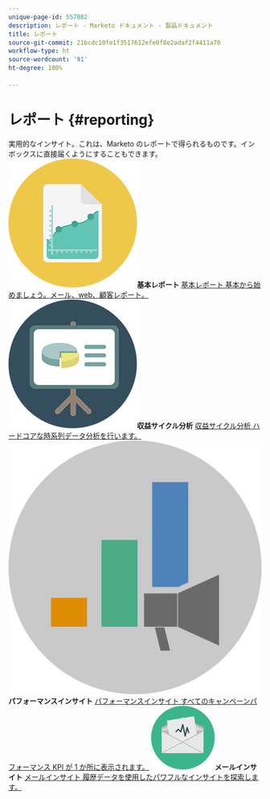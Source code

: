 ```yaml
---
unique-page-id: 557082
description: レポート - Marketo ドキュメント - 製品ドキュメント
title: レポート
source-git-commit: 21bcdc10fe1f3517612efe0f8e2adaf2f4411a70
workflow-type: ht
source-wordcount: '91'
ht-degree: 100%

---
```



# レポート {#reporting}

実用的なインサイト。これは、Marketo のレポートで得られるものです。インボックスに直接届くようにすることもできます。**![基本レポート](assets/documents-bookmarks-17.png)基本レポート** [基本レポート 基本から始めましょう。メール、web、顧客レポート。](https://docs.marketo.com/display/DOCS/Basic+Reporting)     **![収益サイクル分析](assets/seo-08.png)収益サイクル分析** [収益サイクル分析 ハードコアな時系列データ分析を行います。](https://docs.marketo.com/display/DOCS/Revenue+Cycle+Analytics)     **![パフォーマンスインサイト](assets/mpi-for-docs-2x.png)パフォーマンスインサイト** [パフォーマンスインサイト すべてのキャンペーンパフォーマンス KPI が 1 か所に表示されます。](https://docs.marketo.com/display/DOCS/Marketing+Performance+Insights)     **![メールインサイト](assets/email-insights.png)メールインサイト** [メールインサイト 履歴データを使用したパワフルなインサイトを探索します。](https://docs.marketo.com/display/DOCS/Email+Insights)
